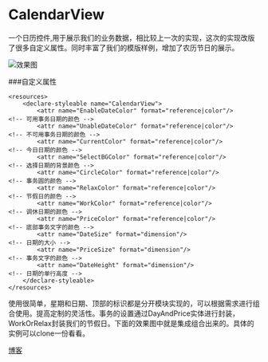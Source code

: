 # CalendarView
一个日历控件,用于展示我们的业务数据，相比较上一次的实现，这次的实现改版了很多自定义属性。同时丰富了我们的模版样例，增加了农历节日的展示。

![效果图](http://img.blog.csdn.net/20160114115328099)

###自定义属性

	<resources>
	    <declare-styleable name="CalendarView">
	        <attr name="EnableDateColor" format="reference|color"/>			<!-- 可用事务日期的颜色 -->
	        <attr name="UnableDateColor" format="reference|color"/>			<!-- 不可用事务日期的颜色 -->
	        <attr name="CurrentColor" format="reference|color"/>			<!-- 今日日期的颜色 -->
	        <attr name="SelectBGColor" format="reference|color"/>			<!-- 选择日期的背景颜色 -->
	        <attr name="CircleColor" format="reference|color"/>				<!-- 事务圆的颜色 -->
	        <attr name="RelaxColor" format="reference|color"/>				<!-- 节假日的颜色 -->
	        <attr name="WorkColor" format="reference|color"/>				<!-- 调休日期的颜色 -->
	        <attr name="PriceColor" format="reference|color"/>				<!-- 底部事务文字的颜色 -->
	        <attr name="DateSize" format="dimension"/>						<!-- 日期的大小 -->
	        <attr name="PriceSize" format="dimension"/>						<!-- 事务文字的颜色 -->
	        <attr name="DateHeight" format="dimension"/>					<!-- 日期的单行高度 -->
	    </declare-styleable>
	</resources>

使用很简单，星期和日期、顶部的标识都是分开模块实现的，可以根据需求进行组合使用。提高定制的灵活性。事务的设置通过DayAndPrice实体进行封装，WorkOrRelax封装我们的节假日。下面的效果图中就是集成组合出来的。具体的实例可以clone一份看看。

[博客](http://blog.csdn.net/mr_dsw/article/details/48755993)
